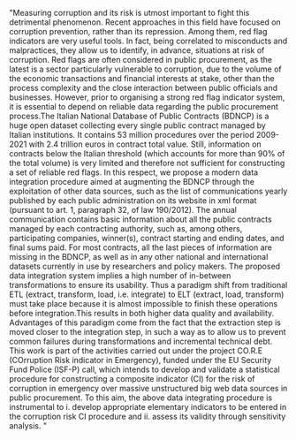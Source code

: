 "Measuring corruption and its risk is utmost important to fight this detrimental phenomenon. Recent approaches in this field have focused on corruption prevention, rather than its repression. Among them, red flag indicators are very useful tools. In fact, being correlated to misconducts and malpractices, they allow us to identify, in advance, situations at risk of corruption. Red flags are often considered in public procurement, as the latest is a sector particularly vulnerable to corruption, due to the volume of the economic transactions and financial interests at stake, other than the process complexity and the close interaction between public officials and businesses. However, prior to organising a strong red flag indicator system, it is essential to depend on reliable data regarding the public procurement process.The Italian National Database of Public Contracts (BDNCP) is a huge open dataset collecting every single public contract managed by Italian institutions. It contains 53 million procedures over the period 2009-2021 with 2.4 trillion euros in contract total value. Still, information on contracts below the Italian threshold (which accounts for more than 90% of the total volume) is very limited and therefore not sufficient for constructing a set of reliable red flags. In this respect, we propose a modern data integration procedure aimed at augmenting the BDNCP through the exploitation of other data sources, such as the list of communications yearly published by each public administration on its website in xml format (pursuant to art. 1, paragraph 32, of law 190/2012). The annual communication contains basic information about all the public contracts managed by each contracting authority, such as, among others, participating companies, winner(s), contract starting and ending dates, and final sums paid. For most contracts, all the last pieces of information are missing in the BDNCP, as well as in any other national and international datasets currently in use by researchers and policy makers. The proposed data integration system implies a high number of in-between transformations to ensure its usability. Thus a paradigm shift from traditional ETL (extract, transform, load, i.e. integrate) to ELT (extract, load, transform) must take place because it is almost impossible to finish these operations before integration.This results in both higher data quality and availability. Advantages of this paradigm come from the fact that the extraction step is moved closer to the integration step, in such a way as to allow us to prevent common failures during transformations and incremental technical debt. This work is part of the activities carried out under the project CO.R.E (COrruption Risk indicator in Emergency),  funded under the EU Security Fund Police (ISF-P) call, which intends to develop and validate a statistical procedure for constructing a composite indicator (CI) for the risk of corruption in emergency over massive unstructured big web data sources in public procurement. To this aim, the above data integrating procedure is instrumental to i. develop appropriate elementary indicators to be entered in the corruption risk CI procedure and ii. assess its validity through sensitivity analysis. 
"